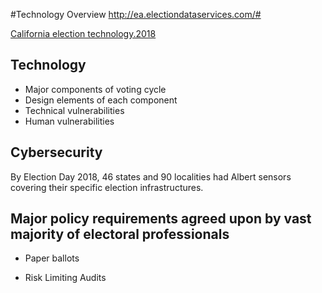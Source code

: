 #Technology Overview
http://ea.electiondataservices.com/#

[California election technology.2018](https://votingsystems.cdn.sos.ca.gov/oversight/county-vsys/vot-tech-by-counties-2018-3.pdf)
## Technology
- Major components of voting cycle
- Design elements of each component
- Technical vulnerabilities
- Human vulnerabilities


## Cybersecurity

By Election
Day 2018, 46 states and 90 localities had Albert sensors covering their
specific election infrastructures.

## Major policy requirements agreed upon by vast majority of electoral professionals
- Paper ballots

- Risk Limiting Audits
